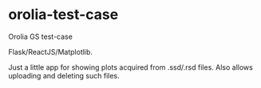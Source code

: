 # orolia-test-case
Orolia GS test-case

Flask/ReactJS/Matplotlib.

Just a little app for showing plots acquired from .ssd/.rsd files. Also allows uploading and deleting such files.
